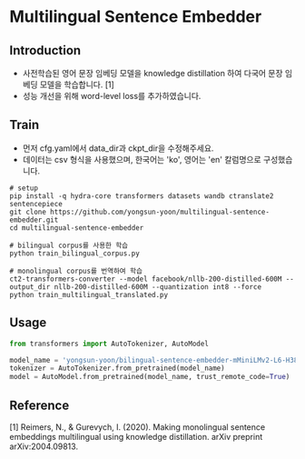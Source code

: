 # Multilingual Sentence Embedder

## Introduction
* 사전학습된 영어 문장 임베딩 모델을 knowledge distillation 하여 다국어 문장 임베딩 모델을 학습합니다. [1]
* 성능 개선을 위해 word-level loss를 추가하였습니다.


## Train
* 먼저 cfg.yaml에서 data_dir과 ckpt_dir을 수정해주세요.
* 데이터는 csv 형식을 사용했으며, 한국어는 'ko', 영어는 'en' 칼럼명으로 구성했습니다.
```
# setup
pip install -q hydra-core transformers datasets wandb ctranslate2 sentencepiece
git clone https://github.com/yongsun-yoon/multilingual-sentence-embedder.git
cd multilingual-sentence-embedder

# bilingual corpus를 사용한 학습
python train_bilingual_corpus.py

# monolingual corpus를 번역하여 학습
ct2-transformers-converter --model facebook/nllb-200-distilled-600M --output_dir nllb-200-distilled-600M --quantization int8 --force
python train_multilingual_translated.py
```

## Usage
```python
from transformers import AutoTokenizer, AutoModel

model_name = 'yongsun-yoon/bilingual-sentence-embedder-mMiniLMv2-L6-H384'
tokenizer = AutoTokenizer.from_pretrained(model_name)
model = AutoModel.from_pretrained(model_name, trust_remote_code=True)
```


## Reference
[1] Reimers, N., & Gurevych, I. (2020). Making monolingual sentence embeddings multilingual using knowledge distillation. arXiv preprint arXiv:2004.09813.